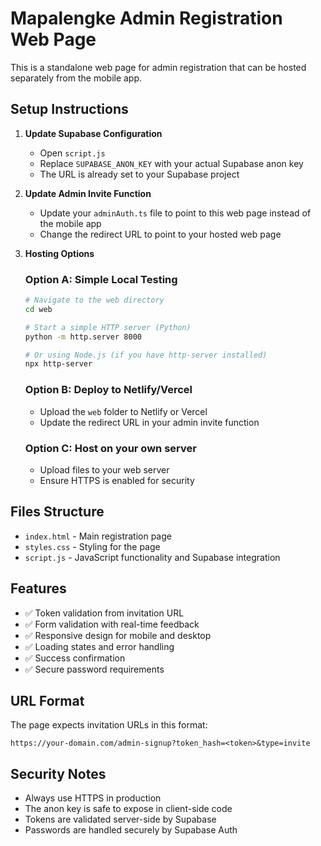 # Mapalengke Admin Registration Web Page

This is a standalone web page for admin registration that can be hosted separately from the mobile app.

## Setup Instructions

1. **Update Supabase Configuration**
   - Open `script.js`
   - Replace `SUPABASE_ANON_KEY` with your actual Supabase anon key
   - The URL is already set to your Supabase project

2. **Update Admin Invite Function**
   - Update your `adminAuth.ts` file to point to this web page instead of the mobile app
   - Change the redirect URL to point to your hosted web page

3. **Hosting Options**

   ### Option A: Simple Local Testing
   ```bash
   # Navigate to the web directory
   cd web
   
   # Start a simple HTTP server (Python)
   python -m http.server 8000
   
   # Or using Node.js (if you have http-server installed)
   npx http-server
   ```

   ### Option B: Deploy to Netlify/Vercel
   - Upload the `web` folder to Netlify or Vercel
   - Update the redirect URL in your admin invite function

   ### Option C: Host on your own server
   - Upload files to your web server
   - Ensure HTTPS is enabled for security

## Files Structure

- `index.html` - Main registration page
- `styles.css` - Styling for the page
- `script.js` - JavaScript functionality and Supabase integration

## Features

- ✅ Token validation from invitation URL
- ✅ Form validation with real-time feedback
- ✅ Responsive design for mobile and desktop
- ✅ Loading states and error handling
- ✅ Success confirmation
- ✅ Secure password requirements

## URL Format

The page expects invitation URLs in this format:
```
https://your-domain.com/admin-signup?token_hash=<token>&type=invite
```

## Security Notes

- Always use HTTPS in production
- The anon key is safe to expose in client-side code
- Tokens are validated server-side by Supabase
- Passwords are handled securely by Supabase Auth
